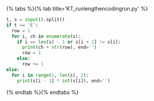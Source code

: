 {% tabs %}{% tab title='KT_runlengthencodingrun.py' %}

```py
t, s = input().split()
if t == 'E':
  row = 1
  for i, ch in enumerate(s):
    if i == len(s) - 1 or s[i + 1] != s[i]:
      print(ch + str(row), end='')
      row = 1
    else:
      row += 1
else:
  for i in range(1, len(s), 2):
    print(s[i - 1] * int(s[i]), end='')
```

{% endtab %}{% endtabs %}
